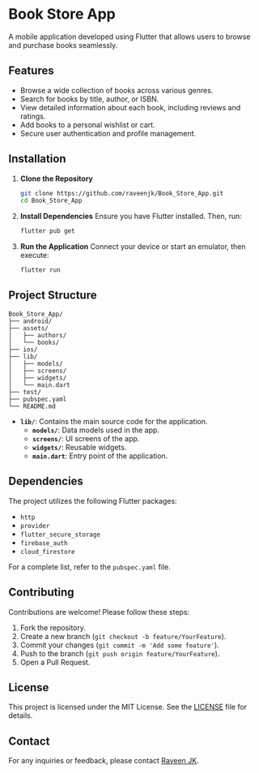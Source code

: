 # Book Store App

A mobile application developed using Flutter that allows users to browse and purchase books seamlessly.

## Features

- Browse a wide collection of books across various genres.
- Search for books by title, author, or ISBN.
- View detailed information about each book, including reviews and ratings.
- Add books to a personal wishlist or cart.
- Secure user authentication and profile management.

## Installation

1. **Clone the Repository**
   ```bash
   git clone https://github.com/raveenjk/Book_Store_App.git
   cd Book_Store_App
   ```

2. **Install Dependencies**
   Ensure you have Flutter installed. Then, run:
   ```bash
   flutter pub get
   ```

3. **Run the Application**
   Connect your device or start an emulator, then execute:
   ```bash
   flutter run
   ```

## Project Structure

```
Book_Store_App/
├── android/
├── assets/
│   ├── authors/
│   └── books/
├── ios/
├── lib/
│   ├── models/
│   ├── screens/
│   ├── widgets/
│   └── main.dart
├── test/
├── pubspec.yaml
└── README.md
```

- **`lib/`**: Contains the main source code for the application.
  - **`models/`**: Data models used in the app.
  - **`screens/`**: UI screens of the app.
  - **`widgets/`**: Reusable widgets.
  - **`main.dart`**: Entry point of the application.

## Dependencies

The project utilizes the following Flutter packages:

- `http`
- `provider`
- `flutter_secure_storage`
- `firebase_auth`
- `cloud_firestore`

For a complete list, refer to the `pubspec.yaml` file.

## Contributing

Contributions are welcome! Please follow these steps:

1. Fork the repository.
2. Create a new branch (`git checkout -b feature/YourFeature`).
3. Commit your changes (`git commit -m 'Add some feature'`).
4. Push to the branch (`git push origin feature/YourFeature`).
5. Open a Pull Request.

## License

This project is licensed under the MIT License. See the [LICENSE](LICENSE) file for details.

## Contact

For any inquiries or feedback, please contact [Raveen JK](mailto:raveenmadhawa48@gmail.com).


